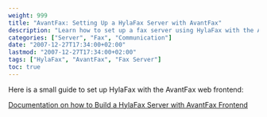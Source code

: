 ```yaml
---
weight: 999
title: "AvantFax: Setting Up a HylaFax Server with AvantFax"
description: "Learn how to set up a fax server using HylaFax with the AvantFax web frontend."
categories: ["Server", "Fax", "Communication"]
date: "2007-12-27T17:34:00+02:00"
lastmod: "2007-12-27T17:34:00+02:00"
tags: ["HylaFax", "AvantFax", "Fax Server"]
toc: true
---
```


Here is a small guide to set up HylaFax with the AvantFax web frontend:

[Documentation on how to Build a HylaFax Server with AvantFax Frontend](/pdf/build_a_hylafax_server_with_avantfax_frontend.pdf)
